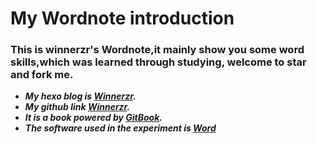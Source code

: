 # My Wordnote introduction

### This is winnerzr's Wordnote,it mainly show you some word skills,which was learned through studying, welcome to star and fork me.

- ***My hexo blog is [Winnerzr](https://zr001.gitee.io/zr001/).***
- ***My github link [Winnerzr](https://github.com/WINNERZR01).***
- ***It is a book powered by [GitBook](https://github.com/GitbookIO/gitbook).***
- ***The software used in the experiment is [Word](https://www.microsoft.com/zh-cn/microsoft-365/word)***

